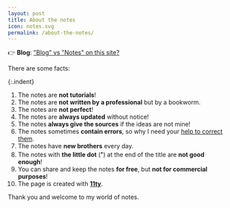 ```yaml
---
layout: post
title: About the notes
icon: notes.svg
permalink: /about-the-notes/
---
```


👉 **Blog**: ["Blog" vs "Notes" on this site?](/blog-vs-note/)

There are some facts:

{:.indent}
1. The notes are **not tutorials**!
2. The notes are **not written by a professional** but by a bookworm.
3. The notes are **not perfect**!
4. The notes are **always updated** without notice!
5. The notes **always give the sources** if the ideas are not mine!
6. The notes sometimes **contain errors**, so why I need your [help to correct them](https://github.com/dinhanhthi/dinhanhthi.com/discussions).
7. The notes have **new brothers** every day.
8. The notes with **the little dot** (<sup>•</sup>) at the end of the title are **not good enough**!
9. You can share and keep the notes **for free**, but **not for commercial purposes**!
10. The page is created with [**11ty**](https://www.11ty.dev/).

Thank you and welcome to my world of notes.